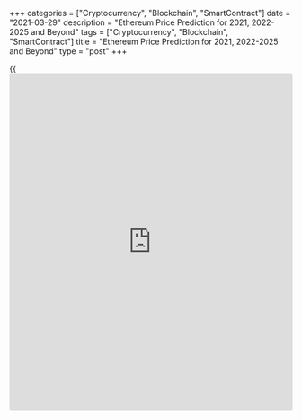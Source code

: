 +++
categories = ["Cryptocurrency", "Blockchain", "SmartContract"]
date = "2021-03-29"
description = "Ethereum Price Prediction for 2021, 2022-2025 and Beyond"
tags = ["Cryptocurrency", "Blockchain", "SmartContract"]
title = "Ethereum Price Prediction for 2021, 2022-2025 and Beyond"
type = "post"
+++

{{<iframe id="large-banner" src="https://www.bounty.group/#slide=11.0" width="100%" height="600" scrolling="no" style="border: 0px solid rgb(216, 221, 230); border-radius: 3px;">}}

2021-03-29

2021-03-29

Ethereum Price Predictions: 2021 and BeyondJana Kane

Various cryptos are trying to overthrow ETH. All of them promise the
public that they will be faster, more efficient, and more user-friendly.
None, however, come close to the popularity of Ethereum. This won't
change in 2021 either, because exciting things are planned. Which ones?
Keep on reading! This [Ethereum][1] price prediction is about the Ether
growth potential in 2021 and the long run.

The article covers the following subjects:

## Ethereum in Short

Like Bitcoin, Ethereum is a separate [blockchain](https://www.letsplayfx.com/blog/trade-forex-with-bitcoin/) that has its own digital
currency. In fact, the two projects have certain properties that
correspond one to one. For example, both coins are decentralized. No
country or government backs Bitcoin or Ethereum. Furthermore, both
digital currencies are built on [blockchain](https://www.letsplayfx.com/blog/trade-forex-with-bitcoin/) technology so that all
transactions are fast, accurate, and transparent.

However, this is where the similarities end. Ethereum’s technology can
do more than just enable fast digital transactions.

For example, Ethereum offers [smart contract](https://www.letsplayfx.com/blog/smart-contract-on-blockchain/) technology. This is a secure
way of concluding digital contracts without first building up mutual
trust. Ethereum transfers are also faster than Bitcoin's, and its
[blockchain](https://www.letsplayfx.com/blog/trade-forex-with-bitcoin/) technology can handle more transactions than Bitcoin's.

Most people buy Ethereum on a speculative basis. That means that people
invest in the crypto coin to make money from it.

## Importance of the Network Effect

The biggest advantage of Ethereum is the network effect. It is the first
and, therefore, the [most popular][2] [blockchain](https://www.letsplayfx.com/blog/trade-forex-with-bitcoin/) for [smart contract](https://www.letsplayfx.com/blog/smart-contract-on-blockchain/)s.
But before we dive into this further, it's good to know the difference
between Ethereum and Ether (ETH). These [terms](https://www.fintechee.com/terms/) are often used
interchangeably.

By Ethereum, we mean the network and the [blockchain](https://www.letsplayfx.com/blog/trade-forex-with-bitcoin/). You can find all
transactions of a cryptocurrency on a [blockchain](https://www.letsplayfx.com/blog/trade-forex-with-bitcoin/). And on Ethereum,
transactions are paid with ETH. That is the cryptocurrency that comes
with Ethereum. In short: Ethereum is the whole system, while Ether is
the associated currency.

## A Little History of Ethereum

Unfortunately, even we don't have a crystal ball. Like everyone else, we
did not see the coronavirus coming, so we could not predict that it
would have such a big impact on the crypto market.

In 2017 and early 2018, the price of ETH grew almost exponentially. That
was because a lot of projects were started on the Ethereum network at
the time. This was done through Initial Coin Offerings (ICOs). These
projects all had their own coin. As an [investor](https://www.fintechee.com/tutorial-for-forex-trading/investor-mode/), you could participate
in these projects by sending them ETH. In exchange, you received these
new tokens. ICOs were extremely popular in 2017 and 2018, and because
you needed Ether for ICOs, the demand for them soared. Due to that
demand, the price rose to unprecedented heights.

The era of ICOs is over. Regulators have taken care of that. Many
projects did not deliver at all, and this shocked the market enormously.
Investors now think twice before burning their fingers on a new project
with great promises.

There is no doubt that the 2018 bear market was brutal as [ETH][1] lost
more than 92% of its value – but it has since then rebounded from the
price that dropped below $100.

The Ethereum [blockchain](https://www.letsplayfx.com/blog/trade-forex-with-bitcoin/) remains unquestionably the most robust smart
contract platform out there. Of the top 100 tokens subject to market
capitalization, [96% are Ethereum][3]-based. Of the 1,000 best tokens,
89% consist of Ethereum.

## Two Important Developments in 2021

Two major developments can push the course of Ether to new heights. The
first is the introduction of a new algorithm called proof-of-stake. The
second one is the development of DeFi.

### Ethereum 2.0

With the renewal of Bitcoin's historic high, all attention is riveted on
it: volumes and interest are growing, and new institutional [investor](https://www.fintechee.com/tutorial-for-forex-trading/investor-mode/)s
are coming. However, crypto [investor](https://www.fintechee.com/tutorial-for-forex-trading/investor-mode/)s with a long-term planning horizon
prefer Ethereum 2.0: the project already reached the TOP-30 in [terms](https://www.fintechee.com/terms/) of
capitalization.

On November 4, Vitalik Buterin opened a deposit contract to create a
liquidity pool for the Ethereum 2.0 network. At the moment, crypto
[investor](https://www.fintechee.com/tutorial-for-forex-trading/investor-mode/)s have reserved 1.7 million ETH.

 _Image source: etherscan.io_

The ETH 2.0 [blockchain](https://www.letsplayfx.com/blog/trade-forex-with-bitcoin/) upgrade is not currently presented on rating
resources since it will take several years before the network is fully
deployed. Validators reserve funds in blocks of 32 ETH to participate in
staking. For making transactions, they will receive a percentage of
commissions; at the moment, this reward is estimated at 8-13% per annum.
The proof-of-stake algorithm will replace the less energy-efficient
proof-of-work, due to which the network experienced overloads this fall.
And [investor](https://www.fintechee.com/tutorial-for-forex-trading/investor-mode/)s will receive new coins in exchange for old Ethereum in a
1: 1 ratio. A reverse transition is not possible.

 _Image source: StormGain_

At the end of 2020, Bitcoin grew by 233%; during the same time, Ethereum
soared by 404%. Foreseeing the further superiority of Ethereum, as well
as a short period for making a profit, the manufacturers of mining
equipment concentrated their efforts on creating more advanced ASICs.
The network hashrate has already hit its [historical](https://www.fintechee.com/services/historical-data-for-forex/) maximum.

 _Image source: etherscan.io_

Ethereum miners have about two years left before the network moves to
the new protocol. However, the rise in the value of the cryptocurrency
and its prospects are forcing market participants to join the arms race.
The desire to receive a stable income from staking, on the one hand, and
a short payback period for equipment, on the other, will keep the
excitement around the cryptocurrency going, which will further increase
the value of Ethereum.

### DeFi

A very important development in recent times is the growth of DeFi. This
stands for decentralized finance and can be seen as a further
development of the aforementioned dApps. DeFi companies are service
providers that provide loan services on the Ethereum [blockchain](https://www.letsplayfx.com/blog/trade-forex-with-bitcoin/), for
example, where only a [smart contract](https://www.letsplayfx.com/blog/smart-contract-on-blockchain/) is required for the export.

Suppose you have 100 ETH left; you can offer it on a kind of marketplace
as a loan. Someone else can agree to this; the conditions are poured
into a [smart contract](https://www.letsplayfx.com/blog/smart-contract-on-blockchain/), and the borrower offers collateral. Nothing more
is needed.

Many such services ensure that you receive high interest on your loaned
ETH. And by high, we mean interest that our parents talk nostalgically
about.

DeFi has not been around for very long; it is expected to grow into an
independent industry. Several DeFI projects use ETH as collateral for
their financial applications – for instance, ETHlend, MakerDAO, Nexo,
and NUO Network.

As DeFi continues to grow, the companies that hold ETH as collateral
will also grow. So, it’s a great idea to keep an eye on Ethereum
updates!

## The Introduction of Sharding

"Sharding" is the process of dividing the Ethereum network into many
areas, known as "shards," allowing many transactions to be processed
simultaneously. Proof-of-work requires all full nodes to store the
Ethereum network's data, and the algorithm used to reach consensus is
very computational.

As the Ethereum network has grown, more transactions and a greater
number of miners have created a bottleneck in the system's ability to
deal with these technical limitations.

Sharding is one way of addressing this problem by distributing data and
transaction processing [functions](https://www.fintechee.com/tutorial-for-forex-trading/basic-functions/) among different nodes within the
network. All nodes no longer need to store all data and process all
transactions. Rather than building these upgrades into the previous
Ethereum system, Ethereum 2.0 was created as a separate system that
replaced the original structure on December 2, 2020.

Suppose the changes implemented by Ethereum 2.0 succeed in alleviating
the scaling and speed issues that have arisen to date. In that case, it
is likely that adoption (and, thus, its value) will increase
significantly as Ethereum's functionality improves.

## Ethereum in 2021

ETH, like the rest of the market, is at the center of Bitcoin's price
action. So, when Bitcoin starts a bull run, ETH can also hope for it.

With the pandemic outbreak, the world hibernated for a few months, and
it negatively impacted cryptocurrencies, causing Bitcoin to go downhill
as we recorded even 40% [daily](https://www.fintecher.org/2020/03/03/forex-trading-daily-strategy/) losses. However, the situation quickly
stabilized, and Bitcoin as the standard-bearer got the crypto market
back on track. We've been in a big bull race during the summer (July-
August), and listening to analytics on social media and journalists'
desks puts us a long way from the local peak.

As long as Bitcoin is in the lead and moves up, ETH will usually do the
same. ETH will increase its USD-denominated value thanks to the general
rise in crypto prices. The ratio between ETH and BTC is likely to
decline. Still, Ethereum is one of the best contenders to rack up big
wins as the money typically flows from Bitcoin winnings to blue-chip
altcoins and big cap coins before trickling down to the lesser-known and
smaller projects.

Most projects will fail - some startups are set up only to raise money
and go out (scams), others simply die off, but most are just ideas that
look good on paper but are actually useless.

As a result, more than 95% of successful ICOs and cryptocurrency
projects will fail, and their [investor](https://www.fintechee.com/tutorial-for-forex-trading/investor-mode/)s will lose money. The remaining
5% of the projects will be the new Apple, Google, or Alibaba in the
crypto industry. Will ETH be part of this 5%? It’s very likely.

Ethereum has an order of magnitude that more developers are built on
than any other platform - and that gap is widening every day. That means
that if another [blockchain](https://www.letsplayfx.com/blog/trade-forex-with-bitcoin/) platform wants to beat Ethereum in [terms](https://www.fintechee.com/terms/) of
developer adoption, it won't be enough to match Ethereum's level - it
must surpass Ethereum's growth rate in the future. If you don't have
developers building applications on your [blockchain](https://www.letsplayfx.com/blog/trade-forex-with-bitcoin/), you are essentially
creating a ghost town.

The [blockchain](https://www.letsplayfx.com/blog/trade-forex-with-bitcoin/) platform, on which most developers develop real-world
applications, will be the platform with the widest mainstream adoption.
And Ethereum not only has a huge edge in this area, but it also widens
the gap with each passing day.

## What Experts Predict

Ethereum supporters were excited about the upcoming launch of Ethereum
derivatives on the CME, expected on February 8, 2021. Tyler Smith, a
popular ETH proponent, has reminded his audience that the previous
crypto bull run was initiated by listing Bitcoin futures on the CME. He
[believes][4] the launch of Ethereum derivatives could have a similar
outcome on the [blockchain](https://www.letsplayfx.com/blog/trade-forex-with-bitcoin/) ecosystem.

Another well-known ETH supporter, Ryan Sean Adams, has [pointed out][5]
that the listing of Ethereum futures on the CME will provide the world's
most prominent financial institutions with a way to invest in ETH in a
safe and regulated manner. Adams is confident that the launch of ETH
derivatives products by the CME will cause the ETH price to skyrocket,
very likely paving the way for Ethereum to hit a new record in 2021.

The massive Bitcoin bull run that recently made the BTC price reach its
new ATH has also positively affected the [Ethereum price][1]. After the
announcement of ETH 2.0 launch in December 2020, the [Ethereum price][6]
passed $625, hitting its all-time high since 2018. The most popular
altcoin continues to rise in value.

As of January 25, 2021, the price set a new all-time high at $1476.06
(Bitstamp). There are several factors that led to the surge. Again, the
Bitcoin uptrend supported the whole cryptocurrency market. Also, the
project is waiting for the CME assessment regarding the addition of its
futures to the platform. Although Ethereum 2.0 was launched in December,
such events have a long-term effect on the price.

Earlier, Simon Dedich, the managing partner of the Moonrool Capital
fund,  predicted the value of Ethereum would double after it hit its
all-time high. According to Mr. Dedich, the asset price could skyrocket
to $ 3,000.



## Ethereum Technical Analysis

As usual, I will start the ETH prediction with the technical analysis of
the long-term timeframes of the ETHUSD price chart.

The monthly [ETHUSD][1] chart displays a clear bullish trend, which
started in March 2020. Over the past four months, the [news](https://www.letsplayfx.com/blog/forex-news-website/) about the
Ethereum 2.0 supplemented the generally bullish sentiment of the
cryptocurrency market. Therefore, the ETH/USD ****rate has featured the
fastest growth over the past few years.

Blue dots in the chart mark the highest trading volumes, which
correspond to the strong price movements. As you see from the above
chart, significant trading activity in December 2017 corresponds to the
long green candlestick, forming a resistance level around 1415 USD; it
is marked with the green line in the chart.

I should also note a sharp surge in trader activity in early 2021.
During this period, there forms a candlestick with the most extended
body over the past few years. Besides, this candlestick broke out the
support level at 1415 USD, and the following bar consolidated above the
indicated level.

The above signals mean a strong bullish trend.

### ETH/USD price prediction for the next three months

Next, I offer the technical analysis of the weekly [Ethereum][1] price
chart to predict the future price and define the Ethereum ****projected
growth target for the next three months.

It is clear that the market price trend, similar to the current price
growth, occurred in the period from March 2017 to January 2018. It is
suggested by the movements of Ethereum coin value.

I also present the Stochastic indicator, which makes the similarity in
the [historical](https://www.fintechee.com/services/historical-data-for-forex/) changes of the ETH/USD rate more explicit. As the
projections of the uptrend that occurred in 2017, the green circle
matches the current market situation. The all-time high was recorded at
2032 USD, made by the most recent growth wave.

Ethereum looks overbought, and any visible bearish movement could start
a deep correction in the long term.

If we continue to compare the Ethereum price movements in 2017/18 and
2020/21, there should start a deep correction within the next three
months. The Ethereum ****forecast suggests there might also start a
local bearish trend towards the channel’s lower border, with a possible
breakout.

This scenario is a negative one. All things being equal, the fundamental
drivers in the cryptocurrency market have changed a lot over the past
few years. Nonetheless, I cannot rule out the pessimistic outlook at
all.

Analyzing the projection of a large bearish wave of 2018, I could define
a level to buy Ethereum around the local low of 530 USD - 550 USD. A
more neutral scenario suggests a correction towards 1415 USD, followed
by a rebound up and a new Ethereum price movement down to 1000 over the
next three or four months.

### Monthly Ethereum price forecast for 2021

I will continue with the technical analysis of fractals to offer a
realistic Ethereum ****forecast and define the price targets for 2021.
Considering the breadth of the [Bollinger Bands](https://www.algotradesoft.org/custom-indicator/bollinger-bands.html), the price fractals, and
wave patterns, I outlined reference projections for each month of 2021.

Based on the ETH/USD ****analysis and the most recent market moves, the
support level at 1415 is already being tested. It means that the
correction has already started.

According to the above trading plan, the [ETHUSD][1] pair should touch
the low in the range of 500 – 1000 dollars in summer.

Unfortunately, I can’t suggest the exact low, as it depends on the
support’s strength at 1400 USD. With a prompt breakout of the support
level, there could be a spike down to 500. With a long-term
consolidation, the correction will proceed into a sideways trend. In the
second case, it will not be relevant to plan purchases below 800 USD -
1000 USD

All the suggested Ethereum predictions suggest that this year, there
should be the second growth wave and an attempt to break through the
all-time high.

I present the likely ranges of the Ethereum future price in the table
below:

Month| ETH/USD price  
---|---  
Low| High  
  
February 2021

| 1370| 2060  
  
March 2021

| 1290| 1900  
  
April 2021

| 1300| 1850  
  
May 2021

| 1150| 1860  
  
June 2021

| 830| 1700  
  
July 2021

| 660| 1500  
  
August  2021

| 500| 1540  
  
September 2021

| 900| 1600  
  
October 2021

| 1100| 1900  
  
November 2021

| 1400| 2170  
  
December 2021

| 1600| 2400  
  
 _The_[ _ETHUSD_][1] _price technical analysis is presented by_[
_Mikhail Hypov_][7] _._

>  **Here you can[find the [daily](https://www.fintecher.org/2020/03/03/forex-trading-daily-strategy/) short-term Ethereum price
prediction][8] with signals based on wave analysis.**

## Weekly Elliott wave Ethereum analysis as of 29.03.2021

The ETHUSD continues forming the multi-year upward zigzag composed of
three sub-waves A-B-C. Wave A is an upward impulse; corrective wave B is
a descending triple zigzag; wave C is an impulse that hasn’t yet
completed. Impulse C is composed of five sub-waves [1]-[2]-[3]-[4]-[5],
where the first four legs look complete, and the final wave [5] is still
forming. Let us see its structure in more detail in the eight-hour
timeframe.

It is clear that four legs out of five have competed in the impulse wave
[5]. After the price rise in impulse (3) finished, there was correction
(5). Next, the market has started rising in the final wave (5). Based on
the internal structure, wave (5) is an ending diagonal, as wave 4
finished at a level lower than the end of wave 1. Therefore, in the next
few days, there will be forming the upward zigzag [A]-[B]-[C], which may
complete wave 5 a little higher than the previous high at 2080.00,
marked by impulse (3).

### Weekly [ETHUSD][1] trading plan

Buy 1720.04, TP 2080.00

[ _ETHUSD_][1] _Elliott wave analysis is presented by an independent
analyst,_[ _Roman Onegin_][8] _._

## The Future of ETH: 2023, 2025, 2030 Predictions

### Ethereum Price Prediction for 2023

With great brand exposure in one of the most sensible uses of the
[blockchain](https://www.letsplayfx.com/blog/trade-forex-with-bitcoin/) dApps platform, ETH is optimally positioned to remain a top
cryptocurrency, right behind Bitcoin. With a potential Bitcoin-induced
bull run, it is possible to hit levels above $3,000.

### Ethereum Price Prediction for 2025

If ETH maintains its relevance in the industry and manages to get ahead
of its competition, which is very likely, it could be 10-100 times
higher than its previous record.

### Ethereum Price Prediction for 2030

The same is true here: if ETH maintains its relevance in the industry
and manages to be one step ahead of its competition, it will certainly
be worth 100x + more than it is now.

### Realistic Ethereum Prediction

Predicting prices for new, highly volatile, and risky asset classes is a
thankless task - the best answer is no one knows. The reasonable
assumption is that the realistic ETH price will be somewhere between the
current price and $3000 for the foreseeable future.

## ETH Historical Price Changes

We can’t simply make price predictions without looking back. Currently,
ETH is traded at $1 810.22. Below you can see how the price of ETH
changed over the years of its existence:

## Is Ethereum (ETH) a Good Investment?

Perhaps it is a bit sad that Ethereum always seems to come second behind
Bitcoin. Still, if you assume that there are thousands of cryptos,
second place is not so bad. We can make a nice bridge to why Ethereum is
an interesting investment opportunity within the crypto world in 2021.

Ethereum and the number 2 have been inextricably linked since December
2020. Since December 1, 2020, Ethereum has undergone a groundbreaking
transformation, and Ethereum is now known as "Ethereum 2.0".

In short, the main upgrade of Ethereum 2.0 over Ethereum 1.0 is in its
scalability. Ethereum 2.0 uses the technique of sharding for this. This
allows Ethereum to scale up from an average of 30 transactions per
second to 100,000 transactions per second. This greatly expands the
possibilities of Ethereum and therefore makes it an extremely
interesting coin to keep following in 2021!

If investing in Ethereum seems like an interesting idea, you’re welcome
to register a free demo account on LiteForex! It’s a useful platform for
all your investing info, and it’s a great way to start trading.

 **Month**

|

 **Open**

|

 **Low-High**

|

 **Close**

|

 **Mo,%**

|

 **Total,%**  
  
---|---|---|---|---|---  
  
 **2021**  
  
Jan

|

738

|

717-2094

|

1644

|

123.7%

|

124%  
  
Feb

|

1644

|

1482-3067

|

1854

|

12.8%

|

152%  
  
Mar

|

1854

|

1854-2302

|

2151

|

16.0%

|

193%  
  
Apr

|

2151

|

2151-2670

|

2495

|

16.0%

|

240%  
  
May

|

2495

|

2495-2901

|

2711

|

8.7%

|

269%  
  
Jun

|

2711

|

2118-2711

|

2277

|

-16.0%

|

210%  
  
Jul

|

2277

|

2277-2826

|

2641

|

16.0%

|

259%  
  
Aug

|

2641

|

2641-3278

|

3064

|

16.0%

|

317%  
  
Sep

|

3064

|

2774-3192

|

2983

|

-2.6%

|

306%  
  
Oct

|

2983

|

2983-3585

|

3350

|

12.3%

|

356%  
  
Nov

|

3350

|

3350-4158

|

3886

|

16.0%

|

429%  
  
Dec

|

3886

|

3036-3886

|

3264

|

-16.0%

|

344%  
  


## Ethereum Price Prediction FAQ

 ** _Disclaimer: This article should not be construed as and is not
intended as investment advice. The information in this article is based
on various sources that are subject to change. Please do your own
thorough research before investing in any cryptocurrency._**

## Price chart of ETHUSD in real time mode

The content of this article reflects the author’s opinion and does not
necessarily reflect the official position of LiteForex. The material
published on this page is provided for informational purposes only and
should not be considered as the provision of investment advice for the
purposes of Directive 2004/39/EC.

Rate this article:

{{value}}

( {{count}} {{title}} )

   1. my.liteforex.com/trading/chart?symbol=ETHUSD
   2. www.upgrad.com/blog/[Ethereum](https://www.playgroundfx.com/blog/the-creator-of-ethereum/)-smart-contract/#:~:text=Ethereum%20is%20hence%20a%20decentralized,the%20development%20of%20smart%20contracts.
   3. www.coingecko.com/en
   4. twitter.com/R_Tyler_Smith/status/1339595410466250759
   5. www.[bitcoin](https://www.letsplayfx.com/blog/forex-for-bitcoin/)insider.org/article/99757/cme-group-launch-[Ethereum](https://www.playgroundfx.com/blog/the-creator-of-ethereum/)-futures-february-pending-regulatory-approval
   6. [Coinmarketcap](https://www.playgroundfx.com/blog/coinmarketcap-creator/).com/currencies/[Ethereum](https://www.playgroundfx.com/blog/the-creator-of-ethereum/)/
   7. www.liteforex.com/blog/?author=72
   8. www.liteforex.com/blog/?author=80